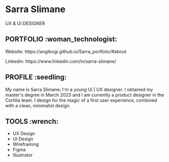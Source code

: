<h1> Sarra Slimane </h1>
<p> UX & UI DESIGNER </p>

<h2> PORTFOLIO :woman_technologist:  </h2>
<p> Website: https://angibogi.github.io/Sarra_portfolio/#about </p>
<p> Linkedin: https://www.linkedin.com/in/sarra-slimane/ </p>

<h2> PROFILE :seedling: </h2>
<p> My name is Sarra Slimane;
I'm a young Ui | UX designer.
I obtained my master's degree in March 2023 and I am currently a product designer in the Cortilia team. I design for the magic of a first user experience, combined with a clean, minimalist design.  </p>

<h2> TOOLS :wrench: </h2>
<ul>
<li>UX Design </li>
<li> UI Design </li>
<li>Wireframing </li>
<li>Figma</li>
<li>Illustrator</li>
<ul>
